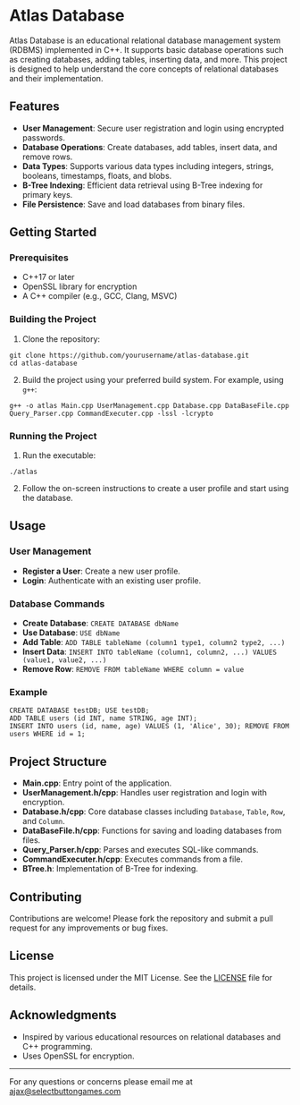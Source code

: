 # Atlas Database

Atlas Database is an educational relational database management system (RDBMS) implemented in C++. It supports basic database operations such as creating databases, adding tables, inserting data, and more. This project is designed to help understand the core concepts of relational databases and their implementation.

## Features

- **User Management**: Secure user registration and login using encrypted passwords.
- **Database Operations**: Create databases, add tables, insert data, and remove rows.
- **Data Types**: Supports various data types including integers, strings, booleans, timestamps, floats, and blobs.
- **B-Tree Indexing**: Efficient data retrieval using B-Tree indexing for primary keys.
- **File Persistence**: Save and load databases from binary files.

## Getting Started

### Prerequisites

- C++17 or later
- OpenSSL library for encryption
- A C++ compiler (e.g., GCC, Clang, MSVC)

### Building the Project

1. Clone the repository:

```
git clone https://github.com/yourusername/atlas-database.git
cd atlas-database
```

2. Build the project using your preferred build system. For example, using `g++`:
    
```
g++ -o atlas Main.cpp UserManagement.cpp Database.cpp DataBaseFile.cpp Query_Parser.cpp CommandExecuter.cpp -lssl -lcrypto
```


### Running the Project

1. Run the executable:
    
```
./atlas
```

2. Follow the on-screen instructions to create a user profile and start using the database.

## Usage

### User Management

- **Register a User**: Create a new user profile.
- **Login**: Authenticate with an existing user profile.

### Database Commands

- **Create Database**: `CREATE DATABASE dbName`
- **Use Database**: `USE dbName`
- **Add Table**: `ADD TABLE tableName (column1 type1, column2 type2, ...)`
- **Insert Data**: `INSERT INTO tableName (column1, column2, ...) VALUES (value1, value2, ...)`
- **Remove Row**: `REMOVE FROM tableName WHERE column = value`

### Example

```
CREATE DATABASE testDB; USE testDB; 
ADD TABLE users (id INT, name STRING, age INT); 
INSERT INTO users (id, name, age) VALUES (1, 'Alice', 30); REMOVE FROM users WHERE id = 1;
```


## Project Structure

- **Main.cpp**: Entry point of the application.
- **UserManagement.h/cpp**: Handles user registration and login with encryption.
- **Database.h/cpp**: Core database classes including `Database`, `Table`, `Row`, and `Column`.
- **DataBaseFile.h/cpp**: Functions for saving and loading databases from files.
- **Query_Parser.h/cpp**: Parses and executes SQL-like commands.
- **CommandExecuter.h/cpp**: Executes commands from a file.
- **BTree.h**: Implementation of B-Tree for indexing.

## Contributing

Contributions are welcome! Please fork the repository and submit a pull request for any improvements or bug fixes.

## License

This project is licensed under the MIT License. See the [LICENSE](LICENSE) file for details.

## Acknowledgments

- Inspired by various educational resources on relational databases and C++ programming.
- Uses OpenSSL for encryption.

---

For any questions or concerns please email me at ajax@selectbuttongames.com

